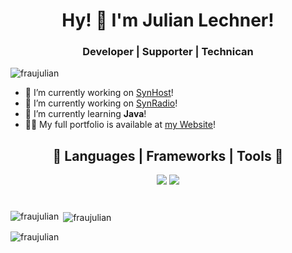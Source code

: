<h1 align="center">Hy! 👋 I'm Julian Lechner!</h1>
<h3 align="center">Developer | Supporter | Technican</h3>

<p align="left"> <img src="https://komarev.com/ghpvc/?username=fraujulian&label=Profile%20views&color=0e75b6&style=flat" alt="fraujulian" /> </p>

- 🔭 I’m currently working on [SynHost](https://SynHost.de/)!
- 🔭 I’m currently working on [SynRadio](https://SynRadio.de/)!
- 🌱 I’m currently learning **Java**!
- 👨‍💻 My full portfolio is available at [my Website](https://FrauJulian.xyz/)!

<h2 align="center">🧰 Languages | Frameworks | Tools 🧰</h2>
<div align="center">
  <img src="https://skillicons.dev/icons?i=stackoverflow,github,git,vscode,idea,docker,dotnet,linux,jenkins,raspberrypi,cloudflare,discord" />
  <img src="https://skillicons.dev/icons?i=java,arduino,php,html,css,javascript,nodejs,typescript,express,mongodb,mysql" />
  <br>
</div>

#

<p><img align="left" src="https://github-readme-stats.vercel.app/api/top-langs?username=fraujulian&show_icons=true&locale=en&layout=compact&theme=tokyonight" alt="fraujulian" /></p>

<p>&nbsp;<img align="center" src="https://github-readme-stats.vercel.app/api?username=fraujulian&show_icons=true&locale=en&theme=tokyonight" alt="fraujulian" /></p>

<p><img align="center" src="https://github-readme-streak-stats.herokuapp.com/?user=fraujulian&&theme=tokyonight" alt="fraujulian" /></p>

